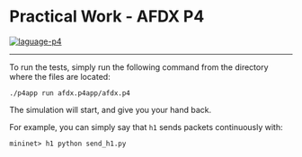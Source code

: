 # Practical Work - AFDX P4

<a href="https://www.python.org/">
  <img src="https://img.shields.io/badge/language-P4-purple?style=flat-square" alt="laguage-p4" />
</a>

---

To run the tests, simply run the following command from the directory where the files are located:

```shell
./p4app run afdx.p4app/afdx.p4
```

The simulation will start, and give you your hand back.

For example, you can simply say that `h1` sends packets continuously with:

```shell
mininet> h1 python send_h1.py
```
